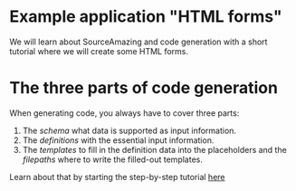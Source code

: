 # Example application "HTML forms"

We will learn about SourceAmazing and code generation with a short tutorial 
where we will create some HTML forms.

# The three parts of code generation

When generating code, you always have to cover three parts:
1. The _schema_ what data is supported as input information. 
2. The _definitions_ with the essential input information.
3. The _templates_ to fill in the definition data into the placeholders 
and the _filepaths_ where to write the filled-out templates.

Learn about that by starting the step-by-step tutorial [here](01-the-example-project.md)
